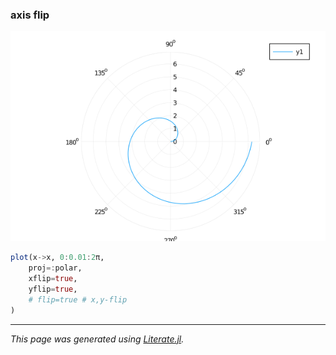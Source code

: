 ### axis flip

![axis_flip.png](images/axis_flip.png)

```julia
plot(x->x, 0:0.01:2π,
    proj=:polar,
    xflip=true,
    yflip=true,
    # flip=true # x,y-flip
)
```

---

*This page was generated using [Literate.jl](https://github.com/fredrikekre/Literate.jl).*

